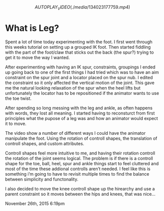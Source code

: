 $$AUTOPLAY_VIDEO(./media/134023177759.mp4)$$

<div class="caption"><h1>What is Leg?</h1>

<p>Spent a lot of time today experimenting with the foot.
I first went through this weeks tutorial on setting up a grouped IK foot. Then started fiddling with the part of the foot/claw that sticks out the back (the spur?) trying to get it to move the way I wanted.</p>

<p>After experimenting with having an IK spur, constraints, groupings I ended up going back to one of the first things I had tried which was to have an aim constraint on the spur joint and a locator placed on the spur nub. I edited the constraint so it only affected the vertical motion of the joint. This gave me the natural looking relaxation of the spur when the heel lifts but unfortunately the locator has to be repositioned if the animator wants to use the toe twist.</p>

<p>After spending so long messing with the leg and ankle, as often happens with words, they lost all meaning. I started having to reconsturct from first principles what the pupose of a leg was and how an animator would expect it to move.</p>

<p>The video show a number of different ways I could have the animator manipulate the foot. Using the rotation of controll shapes, the translation of controll shapes, and custom attributes.</p>

<p>Controll shapes feel more intuitive to me, and having their rotation controll the rotation of the joint seems logical. The problem is if there is a controll shape for the toe, ball, heel, spur and ankle things start to feel cluttered and most of the time these addional controlls aren&rsquo;t needed. I feel like this is something i&rsquo;m going to have to revisit multiple times to find the balance between simplicity and functonality.</p>

<p>I also decided to move the knee controll shape up the hirearchy and use a parent constraint so it moves between the hips and knees, that was nice…</p> </div>

<div id="footer">
<span id="timestamp"> November 26th, 2015 6:19pm </span>
</div>